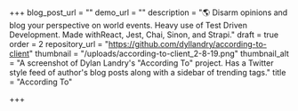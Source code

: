 +++
blog_post_url = ""
demo_url = ""
description = "🌎 Disarm opinions and blog your perspective on world events. Heavy use of Test Driven Development. Made withReact, Jest, Chai, Sinon, and Strapi."
draft = true
order = 2
repository_url = "https://github.com/dyllandry/according-to-client"
thumbnail = "/uploads/according-to-client_2-8-19.png"
thumbnail_alt = "A screenshot of Dylan Landry's \"According To\" project. Has a Twitter style feed of author's blog posts along with a sidebar of trending tags."
title = "According To"

+++
